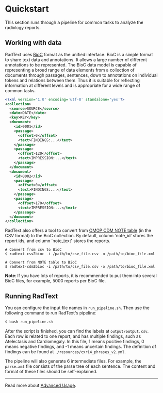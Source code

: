 # Quickstart

This section runs through a pipeline for common tasks to analyze the radiology
reports.

## Working with data
    
RadText uses [BioC](http://bioc.sourceforge.net/) format as the unified interface. 
BioC is a simple format to share text data and annotations. It allows a large
number of different annotations to be represented.
The BioC data model is capable of representing a broad range of data elements
from a collection of documents through passages, sentences, down to annotations
on individual tokens and relations between them. Thus it is suitable for
reflecting information at different levels and is appropriate for a wide range
of common tasks.
   
```xml
<?xml version='1.0' encoding='utf-8' standalone='yes'?>
<collection>
  <source>SOURCE</source>
  <date>DATE</date>
  <key>KEY</key>
  <document>
    <id>0001</id>
    <passage>
      <offset>0</offset>
      <text>FINDINGS:...</text>
    </passage>
    <passage>
      <offset>120</offset>
      <text>IMPRESSION:...</text>
    </passage>  
  </document>
  <document>
    <id>0002</id>
    <passage>
      <offset>0</offset>
      <text>FINDINGS:...</text>
    </passage>
    <passage>
      <offset>170</offset>
      <text>IMPRESSION:...</text>
    </passage>
  </document>
</collection>
```

RadText also offers a tool to convert from [OMOP CDM NOTE
table](https://www.ohdsi.org/web/wiki/doku.php?id=documentation:cdm:note) (in
the CSV format) to the BioC collection. By default, column 'note_id' stores
the report ids, and column 'note_text' stores the reports.

```shell
# Convert from csv to BioC
$ radtext-csv2bioc -i /path/to/csv_file.csv -o /path/to/bioc_file.xml

# Convert from NOTE table to BioC
$ radtext-cdm2bioc -i /path/to/csv_file.csv -o /path/to/bioc_file.xml
```

**Note**:
If you have lots of reports, it is recommended to put them into several BioC
files, for example, 5000 reports per BioC file.

## Running RadText 

You can configure the input file names in `run_pipeline.sh`. Then use the
following command to run RadText's pipeline:

```bash
$ bash run_pipeline.sh
```

After the script is finished, you can find the labels at `output/output.csv`.
Each row is related to one report, and has multiple findings, such as
Atelectasis and Cardiomegaly. In this file, 1 means positive findings, 0 means
negative findings, and -1 means uncertain findings. The definition of findings
can be found at `./resources/cxr14_phrases_v2.yml`.

The pipeline will also generate 6 intermediate files.
For example, the `parse.xml` file consists of the parse tree of each
sentence. The content and format of these files should be self-explained.

-----

Read more about [Advanced
Usage](https://radtext.readthedocs.io/en/latest/user_guide.html).